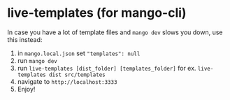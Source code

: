 # live-templates (for mango-cli)

In case you have a lot of template files and `mango dev` slows you down, use this instead:

1. in `mango.local.json` set `"templates": null`
2. run `mango dev`
3. run `live-templates [dist_folder] [templates_folder]` for ex. `live-templates dist src/templates`
4. navigate to `http://localhost:3333`
5. Enjoy!
